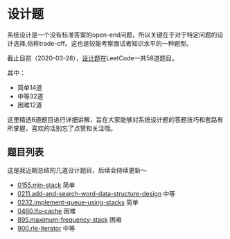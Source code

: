 # 设计题

系统设计是一个没有标准答案的open-end问题，所以关键在于对于特定问题的设计选择,俗称trade-off。这也是较能考察面试者知识水平的一种题型。

截止目前（2020-03-28），[设计题](https://leetcode-cn.com/tag/design/)在LeetCode一共58道题目。

其中：

* 简单14道
* 中等32道
* 困难12道

这里精选6道题目进行详细讲解，旨在大家能够对系统设计题的答题技巧和套路有所掌握，喜欢的话别忘了点赞和关注哦。

## 题目列表

这是我近期总结的几道设计题目，后续会持续更新～

* [0155.min-stack]() 简单
* [0211.add-and-search-word-data-structure-design]() 中等
* [0232.implement-queue-using-stacks]() 简单
* [0460.lfu-cache]() 困难
* [895.maximum-frequency-stack]() 困难
* [900.rle-iterator]() 中等

